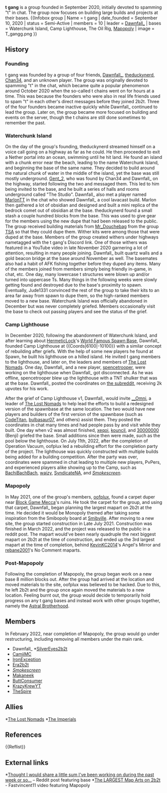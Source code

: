 **t gang** is a group founded in September 2020, initially devoted to spamming "t" in chat. The group now focuses on building large builds and projects at their bases.
{{Infobox group
| Name = t gang
| date_founded = September 10, 2020
| status = Semi-Active
| members = 10
| leader = [Dawnfall_](https://2b2t.miraheze.org/wiki/Dawnfall_)
| bases = Waterchunk Island, Camp Lighthouse, The Oil Rig, [Mapopoly](https://2b2t.miraheze.org/wiki/Mapopoly)
| image = T_gangg.png
}}

## History
### Founding
t gang was founded by a group of four friends, [Dawnfall_](https://2b2t.miraheze.org/wiki/Dawnfall_), [theduckynerd](https://2b2t.miraheze.org/wiki/theduckynerd), [Chan34](https://2b2t.miraheze.org/wiki/Chan34), and an unknown player. The group was originally devoted to spamming "t" in the chat, which became quite a popular phenomenon around October 2020 when the so-called t chains went on for hours at a time. This was because the founders who were also in real life friends used to spam "t" in each other's direct messages before they joined 2b2t. Three of the four founders became inactive quickly while Dawnfall_ continued to lead the group. Later on, the group became more focused on building and events on the server, though the t chains are still done sometimes to remember the past.

### Waterchunk Island
On the day of the group's founding, theduckynerd streamed himself on a voice call going on a highway as far as he could. He then proceeded to exit a Nether portal into an ocean, swimming until he hit land. He found an island with a chunk error near the beach, leading to the name Waterchunk Island, and beginning the base of the same name. They decided to build around the natural chunk of water in the middle of the island, yet the base was still mostly underground. [Gent_2](https://2b2t.miraheze.org/wiki/Gent_2), who was found by Chan34 and Dawnfall_ on the highway, started following the two and messaged them. This led to him being invited to the base, and he built a series of halls and rooms underground called "The Studio". Dawnfall_ also met a player named [MarlonTT](https://2b2t.miraheze.org/wiki/MarlonTT) in the chat who showed Dawnfall_ a cool lavacast build. Marlon then gathered a lot of obsidian and designed and built a mini replica of the bedrock comet out of obsidian at the base. theduckynerd found a small stash a couple hundred blocks from the base. This was used to give gear for the members using the new dupe that had been released to the public. The group received building materials from [Mr_Douchebag](https://2b2t.miraheze.org/wiki/Mr_Douchebag) from the group [TSA](https://2b2t.miraheze.org/wiki/TSA) so that they could dupe them. Wither kits were among those that were duped at the base. Members of the group created withers under highways nametagged with the t gang's Discord link. One of those withers was featured in a YouTube video in late November 2020 garnering a lot of attention, resulting in many people joining. Dawnfall_ built quartz walls and a gold beacon bridge at the base around November as well. The basemates also had a habit of AFK fishing together before they duped any items. Many of the members joined from members simply being friendly in-game, in chat, etc. One day, many lowercase t structures were blown up and/or turned into uppercase Ts. Many things in the following weeks were slowly getting found and destroyed due to the base's proximity to spawn. Eventually, Jude1331 convinced the rest of the group to take their kits to an area far away from spawn to dupe them, so the high-ranked members moved to a new base. Waterchunk Island was officially abandoned in December but was never completely griefed. Members occasionally visit the base to check out passing players and see the status of the grief.

### Camp Lighthouse
In December 2020, following the abandonment of Waterchunk Island, and after learning about [HermeticLock](https://2b2t.miraheze.org/wiki/HermeticLock)'s [World Famous Spawn Base](https://2b2t.miraheze.org/wiki/World_Famous_Spawn_Base), Dawnfall_ founded Camp Lighthouse at {{Coords|6100|-10100}} with a similar concept of rebuilding after griefs. With the help of some new players he found at Spawn, he built his lighthouse on a hilled island. He invited t gang members to the lighthouse, and later on, the leaders and members of [The Lost Nomads](https://2b2t.miraheze.org/wiki/The_Lost_Nomads). One day, Dawnfall_ and a new player, [spencetrooper](https://2b2t.miraheze.org/wiki/spencetrooper), were working on the lighthouse when Dawnfall_ got disconnected. As he was offline, spencetrooper blew up the lighthouse with a TNT shulker that was at the base. Dawnfall_ posted the coordinates on [the subreddit](https://2b2t.miraheze.org/wiki/r%2F2b2t), receiving 2k upvotes for his work.

After the grief of Camp Lighthouse v1, Dawnfall_ would invite [__Omni](https://2b2t.miraheze.org/wiki/__Omni), a leader of [The Lost Nomads](https://2b2t.miraheze.org/wiki/The_Lost_Nomads) to help lead the efforts to build a redesigned version of the spawnbase at the same location. The two would have new players and builders of the first version of the spawnbase (such as [CodeTitan](https://2b2t.miraheze.org/wiki/CodeTitan), [bulbasaur07](https://2b2t.miraheze.org/wiki/bulbasaur07), and others) assist them. They posted the coordinates in chat many times and had people pass by and visit while they built. One day when v2 was almost finished, [xeqoi](https://2b2t.miraheze.org/wiki/xeqoi), [kouncil](https://2b2t.miraheze.org/wiki/kouncil), and [30000000](https://2b2t.miraheze.org/wiki/30000000) (Benji) griefed the base. Small additions since then were made, such as the pool below the lighthouse. On July 11th, 2022, after the completion of Operation Vacuum, oofplux led a rebuilding effort for the completion party of the project. The lighthouse was quickly constructed with multiple builds being added for a building competition. After the party was over, coordinates were spammed in chat leading to multiple new players, PvPers, and experienced players alike showing up to the Camp, such as [BachiBachBach](https://2b2t.miraheze.org/wiki/BachiBachBach), [waizy](https://2b2t.miraheze.org/wiki/waizy), [SyndicateNA](https://2b2t.miraheze.org/wiki/SyndicateNA), and [_Smokescreen_](https://2b2t.miraheze.org/wiki/_Smokescreen_).

### Mapopoly
In May 2021, one of the group's members, [oofplux](https://2b2t.miraheze.org/wiki/oofplux), found a carpet duper near [Block Game Mecca](https://2b2t.miraheze.org/wiki/Block_Game_Mecca)'s ruins. He took the carpet for the group, and using that carpet, Dawnfall_ began planning the largest mapart on 2b2t at the time. He decided it would be Monopoly themed after taking some inspiration from the Smibopoly board at [Smibville](https://2b2t.miraheze.org/wiki/Smibville). After moving to a new site, the group started construction in Late July 2021. Construction was finished in March 2022, and the project was released to the public in a reddit post.  The mapart would've been nearly quadruple the next biggest mapart on 2b2t at the time of construction, and ended up the 3rd largest mapart at the time of completion, behind [KevinKC2014](https://2b2t.miraheze.org/wiki/KevinKC2014)'s Angel's Mirror and [rebane2001](https://2b2t.miraheze.org/wiki/rebane2001)'s No Comment maparts.

### Post-Mapopoly
Following the completion of Mapopoly, the group began work on a new base 8 million blocks out. After the group had arrived at the location and moved materials to the site, oofplux was believed to be hacked. Due to this, he left 2b2t and the group once again moved the materials to a new location. Feeling burnt out, the group would decide to temporarily hold progress on any t gang bases and instead work with other groups together, namely the [Astral Brotherhood](https://2b2t.miraheze.org/wiki/Astral_Brotherhood).

## Members
In February 2022, near completion of Mapopoly, the group would go under restructuring, including removing all members under the main rank.

* Dawnfall_
*[SilverEyes2b2t](https://2b2t.miraheze.org/wiki/SilverEyes2b2t)
* [CamiiMC](https://2b2t.miraheze.org/wiki/CamiiMC)
* [IronException](https://2b2t.miraheze.org/wiki/IronException)
* [Era2b2t](https://2b2t.miraheze.org/wiki/SaltedDefault)
* [_Smokescreen_](https://2b2t.miraheze.org/wiki/_Smokescreen_)
* [Makaneek](https://2b2t.miraheze.org/wiki/Makaneek)
* [ButtConsumer](https://2b2t.miraheze.org/wiki/boobpop)
* [KrazyKrewYT](https://2b2t.miraheze.org/wiki/KrazyKrewYT)
* [TheSpire](https://2b2t.miraheze.org/wiki/TheSpire)

## Allies
*[The Lost Nomads](https://2b2t.miraheze.org/wiki/The_Lost_Nomads)
*[The Imperials](https://2b2t.miraheze.org/wiki/The_Imperials)

## References
{{Reflist}}

## External links
*[Thought I would share a little sum I've been working on during the past week or so...](https://www.reddit.com/r/2b2t/comments/k500is/thought_i_would_share_a_little_sum_ive_been/) – Reddit post featuring base
*[The LARGEST Map Arts on 2b2t](https://youtu.be/JcIchP64EMQ?t=37/) - Fastvincent11 video featuring Mapopoly